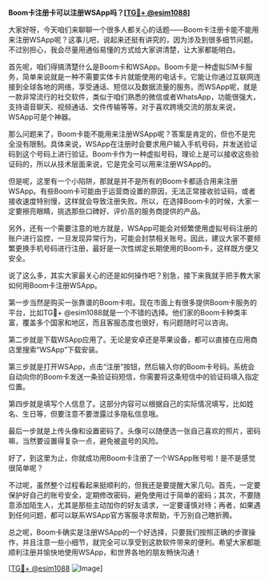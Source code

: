**Boom卡注册卡可以注册WSApp吗？[[TG💪+ @esim1088](https://t.me/s/esim1088)]**

大家好呀，今天咱们来聊聊一个很多人都关心的话题——Boom卡注册卡能不能用来注册WSApp呢？这事儿吧，说起来还挺有讲究的，因为涉及到很多细节问题。不过别担心，我会尽量用通俗易懂的方式给大家讲清楚，让大家都能明白。

首先呢，咱们得搞清楚什么是Boom卡和WSApp。Boom卡是一种虚拟SIM卡服务，简单来说就是一种不需要实体卡片就能使用的电话卡。它能让你通过互联网连接到全球各地的网络，享受通话、短信以及数据流量的服务。而WSApp呢，就是一款非常流行的社交软件，类似于咱们熟悉的微信或者WhatsApp，功能很强大，支持语音聊天、视频通话、文件传输等等。对于喜欢跨境交流的朋友来说，WSApp可是个神器。

那么问题来了，Boom卡能不能用来注册WSApp呢？答案是肯定的，但也不是完全没有限制。具体来说，WSApp在注册时会要求用户输入手机号码，并发送验证码到这个号码上进行验证。Boom卡作为一种虚拟号码，理论上是可以接收这些验证码的，所以从技术层面来说，它是完全可以用来注册WSApp的。

但是呢，这里有一个小陷阱，那就是并不是所有的Boom卡都适合用来注册WSApp。有些Boom卡可能由于运营商设置的原因，无法正常接收验证码，或者接收速度特别慢，这样就会导致注册失败。所以，在选择Boom卡的时候，大家一定要擦亮眼睛，挑选那些口碑好、评价高的服务商提供的产品。

另外，还有一个需要注意的地方就是，WSApp可能会对频繁使用虚拟号码注册的账户进行监控，一旦发现异常行为，可能会封禁相关账号。因此，建议大家不要频繁更换手机号码进行注册，最好是一次性绑定长期使用的Boom卡，这样既方便又安全。

说了这么多，其实大家最关心的还是如何操作吧？别急，接下来我就手把手教大家如何用Boom卡注册WSApp。

第一步当然是购买一张靠谱的Boom卡啦。现在市面上有很多提供Boom卡服务的平台，比如TG💪+ @esim1088就是一个不错的选择。他们家的Boom卡种类丰富，覆盖多个国家和地区，而且客服态度也很好，有问题随时可以咨询。

第二步就是下载WSApp应用了。无论是安卓还是苹果设备，都可以直接在应用商店里搜索“WSApp”下载安装。

第三步就是打开WSApp，点击“注册”按钮，然后输入你的Boom卡号码。系统会自动向你的Boom卡发送一条验证码短信，你需要将这条短信中的验证码填入指定位置。

第四步就是填写个人信息了。这部分内容可以根据自己的实际情况填写，比如姓名、生日等，但要注意不要泄露过多隐私信息哦。

最后一步就是上传头像和设置密码了。头像可以随便选一张自己喜欢的照片，密码嘛，当然要设置得复杂一点，避免被盗号的风险。

好了，到这里为止，你就成功用Boom卡注册了一个WSApp账号啦！是不是感觉很简单呢？

不过呢，虽然整个过程看起来挺顺利的，但我还是要提醒大家几句。首先，一定要保护好自己的账号安全，定期修改密码，避免使用过于简单的密码；其次，不要随意添加陌生人，尤其是那些主动加你的好友请求，一定要谨慎对待；再者，如果遇到任何问题，都可以联系WSApp官方客服寻求帮助，千万别自己瞎折腾。

总之呢，Boom卡确实是注册WSApp的一个好选择，只要我们按照正确的步骤操作，并且注意一些小细节，就完全可以享受到这款软件带来的便利。希望大家都能顺利注册并愉快地使用WSApp，和世界各地的朋友畅快沟通！

[[TG💪+ @esim1088](https://t.me/s/esim1088) ![Image](https://i.postimg.cc/4NQfJmqS/Snipaste-2025-05-13-00-14-12.png)]